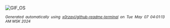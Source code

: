 <div align="justify">
<picture>
    <source media="(prefers-color-scheme: dark)" srcset="https://i.ibb.co/nsVxmy5/output-gif.gif">
    <source media="(prefers-color-scheme: light)" srcset="https://i.ibb.co/nsVxmy5/output-gif.gif">
    <img alt="GIF_OS" src="https://i.ibb.co/nsVxmy5/output-gif.gif">
</picture>

<sub><i>Generated automatically using [x0rzavi/github-readme-terminal](https://github.com/x0rzavi/github-readme-terminal) on Tue May 07 04:01:13 AM MSK 2024</i></sub>

</div>

<!-- Image deletion URL: https://ibb.co/4ZDhtL5/079eee8aad9cf936f708f0d3c21e552e -->